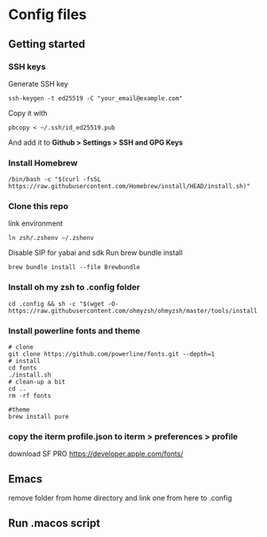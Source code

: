 # Config files

## Getting started

### SSH keys
Generate SSH key
```
ssh-keygen -t ed25519 -C "your_email@example.com"
```
Copy it with
```
pbcopy < ~/.ssh/id_ed25519.pub
```
And add it to **Github > Settings > SSH and GPG Keys**

### Install Homebrew
```
/bin/bash -c "$(curl -fsSL https://raw.githubusercontent.com/Homebrew/install/HEAD/install.sh)"
```

### Clone this repo

link environment
```
ln zsh/.zshenv ~/.zshenv
```
Disable SIP for yabai and sdk
Run brew bundle install
```
brew bundle install --file Brewbundle
```
### Install oh my zsh to .config folder
```
cd .config && sh -c "$(wget -O- https://raw.githubusercontent.com/ohmyzsh/ohmyzsh/master/tools/install.sh)"
```

### Install powerline fonts and theme
```
# clone
git clone https://github.com/powerline/fonts.git --depth=1
# install
cd fonts
./install.sh
# clean-up a bit
cd ..
rm -rf fonts

#theme
brew install pure
```
### copy the iterm profile.json to iterm > preferences > profile
download SF PRO https://developer.apple.com/fonts/

## Emacs
remove folder from home directory and link one from here to .config

## Run .macos script
